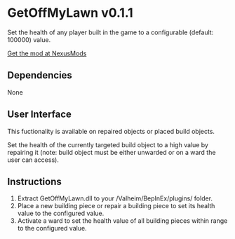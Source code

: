 # GetOffMyLawn v0.1.1
Set the health of any player built in the game to a configurable (default: 100000) value.

[Get the mod at NexusMods](https://www.nexusmods.com/valheim/mods/1349)

## Dependencies
None

## User Interface
This fuctionality is available on repaired objects or placed build objects.

Set the health of the currently targeted build object to a high value by repairing it (note: build object must be either unwarded or on a ward the user can access).

## Instructions
1. Extract GetOffMyLawn.dll to your /Valheim/BepInEx/plugins/ folder.
2. Place a new building piece or repair a building piece to set its health value to the configured value.
3. Activate a ward to set the health value of all building pieces within range to the configured value.
